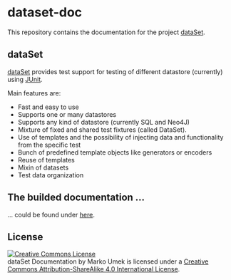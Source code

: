 # dataset-doc

This repository contains the documentation for the project [dataSet](http://github.com/loddar/dataset).

## dataSet

[dataSet](http://github.com/loddar/dataset) provides test support for testing of different datastore (currently) using [JUnit](http://junit.org/).

Main features are:

- Fast and easy to use
- Supports one or many datastores
- Supports any kind of datastore (currently SQL and Neo4J)
- Mixture of fixed and shared test fixtures (called DataSet).
- Use of templates and the possibility of injecting data and functionality from the specific test
- Bunch of predefined template objects like generators or encoders
- Reuse of templates
- Mixin of datasets
- Test data organization


## The builded documentation ...

... could be found under [here](http://dataset-doc.rtfd.org).

## License

<a rel="license" href="http://creativecommons.org/licenses/by-sa/4.0/">
	<img alt="Creative Commons License" style="border-width:0" src="https://i.creativecommons.org/l/by-sa/4.0/88x31.png" />
</a>
<br />
<span xmlns:dct="http://purl.org/dc/terms/" property="dct:title">dataSet Documentation</span> by <span xmlns:cc="http://creativecommons.org/ns#" property="cc:attributionName">Marko Umek</span> is licensed under a <a rel="license" href="http://creativecommons.org/licenses/by-sa/4.0/">Creative Commons Attribution-ShareAlike 4.0 International License</a>.